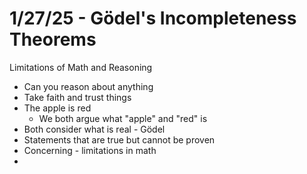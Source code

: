 # 1/27/25 - Gödel's Incompleteness Theorems
Limitations of Math and Reasoning

- Can you reason about anything
- Take faith and trust things
- The apple is red
	- We both argue what "apple" and "red" is
- Both consider what is real - Gödel
- Statements that are true but cannot be proven
- Concerning - limitations in math
- 
